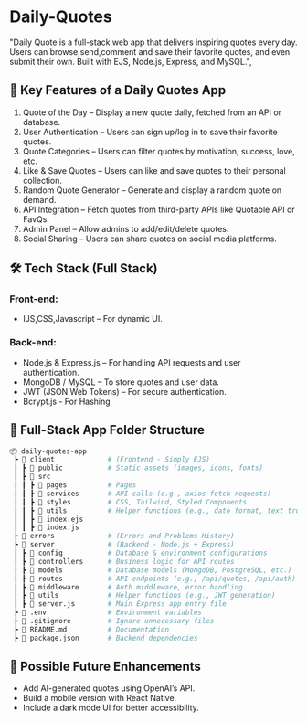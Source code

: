 # Daily-Quotes
 "Daily Quote is a full-stack web app that delivers inspiring quotes every day. Users can browse,send,comment and save their favorite quotes, and even submit their own. Built with EJS, Node.js, Express, and MySQL.",


## 🚀 Key Features of a Daily Quotes App
1. Quote of the Day – Display a new quote daily, fetched from an API or database.
2. User Authentication – Users can sign up/log in to save their favorite quotes.
3. Quote Categories – Users can filter quotes by motivation, success, love, etc.
4. Like & Save Quotes – Users can like and save quotes to their personal collection.
5. Random Quote Generator – Generate and display a random quote on demand.
6. API Integration – Fetch quotes from third-party APIs like Quotable API or FavQs.
7. Admin Panel – Allow admins to add/edit/delete quotes.
8. Social Sharing – Users can share quotes on social media platforms.

## 🛠 Tech Stack (Full Stack)
### Front-end:
- IJS,CSS,Javascript – For dynamic UI.

### Back-end:
- Node.js & Express.js – For handling API requests and user authentication.
- MongoDB / MySQL – To store quotes and user data.
- JWT (JSON Web Tokens) – For secure authentication.
- Bcrypt.js - For Hashing

## 📂 Full-Stack App Folder Structure
```bash
📦 daily-quotes-app
 ┣ 📂 client             # (Frontend - Simply EJS)
 ┃ ┣ 📂 public           # Static assets (images, icons, fonts)
 ┃ ┣ 📂 src
 ┃ ┃ ┣ 📂 pages          # Pages 
 ┃ ┃ ┣ 📂 services       # API calls (e.g., axios fetch requests)
 ┃ ┃ ┣ 📂 styles         # CSS, Tailwind, Styled Components
 ┃ ┃ ┣ 📂 utils          # Helper functions (e.g., date format, text truncation)
 ┃ ┃ ┣ 📜 index.ejs
 ┃ ┃ ┣ 📜 index.js
 ┣ 📂 errors             # (Errors and Problems History)
 ┣ 📂 server             # (Backend - Node.js + Express)
 ┃ ┣ 📂 config           # Database & environment configurations
 ┃ ┣ 📂 controllers      # Business logic for API routes
 ┃ ┣ 📂 models           # Database models (MongoDB, PostgreSQL, etc.)
 ┃ ┣ 📂 routes           # API endpoints (e.g., /api/quotes, /api/auth)
 ┃ ┣ 📂 middleware       # Auth middleware, error handling
 ┃ ┣ 📂 utils            # Helper functions (e.g., JWT generation)
 ┃ ┣ 📜 server.js        # Main Express app entry file
 ┣ 📜 .env               # Environment variables
 ┣ 📜 .gitignore         # Ignore unnecessary files
 ┣ 📜 README.md          # Documentation
 ┣ 📜 package.json       # Backend dependencies
```


## 🎯 Possible Future Enhancements 
- Add AI-generated quotes using OpenAI’s API.
- Build a mobile version with React Native.
- Include a dark mode UI for better accessibility.
